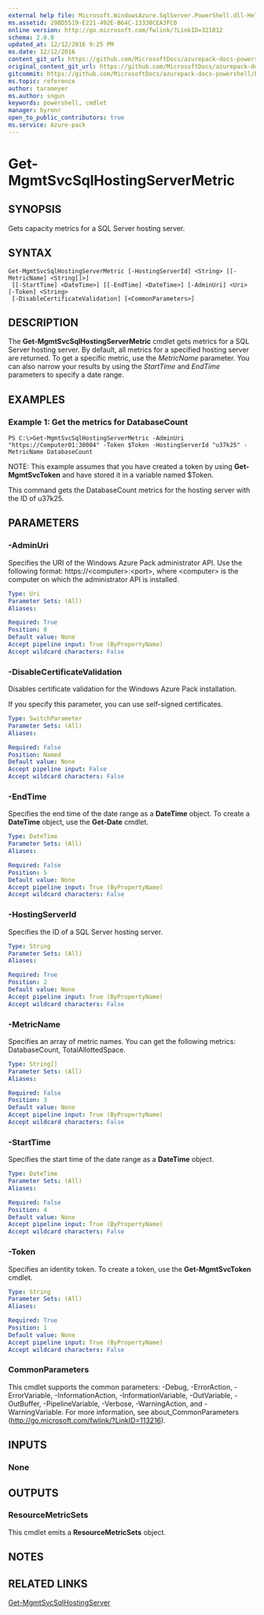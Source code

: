 ```yaml
---
external help file: Microsoft.WindowsAzure.SqlServer.PowerShell.dll-Help.xml
ms.assetid: 29BD5519-E221-492E-B64C-13330CEA3FC0
online version: http://go.microsoft.com/fwlink/?LinkID=321812
schema: 2.0.0
updated_at: 12/12/2016 9:25 PM
ms.date: 12/12/2016
content_git_url: https://github.com/MicrosoftDocs/azurepack-docs-powershell/blob/live/AzurePack-cmdlets/SQLServer/v1.0/Get-MgmtSvcSqlHostingServerMetric.md
original_content_git_url: https://github.com/MicrosoftDocs/azurepack-docs-powershell/blob/live/AzurePack-cmdlets/SQLServer/v1.0/Get-MgmtSvcSqlHostingServerMetric.md
gitcommit: https://github.com/MicrosoftDocs/azurepack-docs-powershell/blob/b83cde31c8e8df3140400b62cc6698cfc8f37a47/AzurePack-cmdlets/SQLServer/v1.0/Get-MgmtSvcSqlHostingServerMetric.md
ms.topic: reference
author: tarameyer
ms.author: sngun
keywords: powershell, cmdlet
manager: byronr
open_to_public_contributors: true
ms.service: Azure-pack
---
```


# Get-MgmtSvcSqlHostingServerMetric

## SYNOPSIS
Gets capacity metrics for a SQL Server hosting server.

## SYNTAX

```
Get-MgmtSvcSqlHostingServerMetric [-HostingServerId] <String> [[-MetricName] <String[]>]
 [[-StartTime] <DateTime>] [[-EndTime] <DateTime>] [-AdminUri] <Uri> [-Token] <String>
 [-DisableCertificateValidation] [<CommonParameters>]
```

## DESCRIPTION
The **Get-MgmtSvcSqlHostingServerMetric** cmdlet gets metrics for a SQL Server hosting server.
By default, all metrics for a specified hosting server are returned.
To get a specific metric, use the *MetricName* parameter.
You can also narrow your results by using the *StartTime* and *EndTime* parameters to specify a date range.

## EXAMPLES

### Example 1: Get the metrics for DatabaseCount
```
PS C:\>Get-MgmtSvcSqlHostingServerMetric -AdminUri "https://Computer01:30004" -Token $Token -HostingServerId "u37k25" -MetricName DatabaseCount
```

NOTE: This example assumes that you have created a token by using **Get-MgmtSvcToken** and have stored it in a variable named $Token.

This command gets the DatabaseCount metrics for the hosting server with the ID of u37k25.

## PARAMETERS

### -AdminUri
Specifies the URI of the Windows Azure Pack administrator API.
Use the following format: https://\<computer\>:\<port\>, where \<computer\> is the computer on which the administrator API is installed.

```yaml
Type: Uri
Parameter Sets: (All)
Aliases: 

Required: True
Position: 0
Default value: None
Accept pipeline input: True (ByPropertyName)
Accept wildcard characters: False
```

### -DisableCertificateValidation
Disables certificate validation for the Windows Azure Pack installation.

If you specify this parameter, you can use self-signed certificates.

```yaml
Type: SwitchParameter
Parameter Sets: (All)
Aliases: 

Required: False
Position: Named
Default value: None
Accept pipeline input: False
Accept wildcard characters: False
```

### -EndTime
Specifies the end time of the date range as a **DateTime** object.
To create a **DateTime** object, use the **Get-Date** cmdlet.

```yaml
Type: DateTime
Parameter Sets: (All)
Aliases: 

Required: False
Position: 5
Default value: None
Accept pipeline input: True (ByPropertyName)
Accept wildcard characters: False
```

### -HostingServerId
Specifies the ID of a SQL Server hosting server.

```yaml
Type: String
Parameter Sets: (All)
Aliases: 

Required: True
Position: 2
Default value: None
Accept pipeline input: True (ByPropertyName)
Accept wildcard characters: False
```

### -MetricName
Specifies an array of metric names.
You can get the following metrics: DatabaseCount, TotalAllottedSpace.

```yaml
Type: String[]
Parameter Sets: (All)
Aliases: 

Required: False
Position: 3
Default value: None
Accept pipeline input: True (ByPropertyName)
Accept wildcard characters: False
```

### -StartTime
Specifies the start time of the date range as a **DateTime** object.

```yaml
Type: DateTime
Parameter Sets: (All)
Aliases: 

Required: False
Position: 4
Default value: None
Accept pipeline input: True (ByPropertyName)
Accept wildcard characters: False
```

### -Token
Specifies an identity token.
To create a token, use the **Get-MgmtSvcToken** cmdlet.

```yaml
Type: String
Parameter Sets: (All)
Aliases: 

Required: True
Position: 1
Default value: None
Accept pipeline input: True (ByPropertyName)
Accept wildcard characters: False
```

### CommonParameters
This cmdlet supports the common parameters: -Debug, -ErrorAction, -ErrorVariable, -InformationAction, -InformationVariable, -OutVariable, -OutBuffer, -PipelineVariable, -Verbose, -WarningAction, and -WarningVariable. For more information, see about_CommonParameters (http://go.microsoft.com/fwlink/?LinkID=113216).

## INPUTS

### None

## OUTPUTS

### ResourceMetricSets
This cmdlet emits a **ResourceMetricSets** object.

## NOTES

## RELATED LINKS

[Get-MgmtSvcSqlHostingServer](xref:SQLServer/v1.0/Get-MgmtSvcSqlHostingServer.md)


